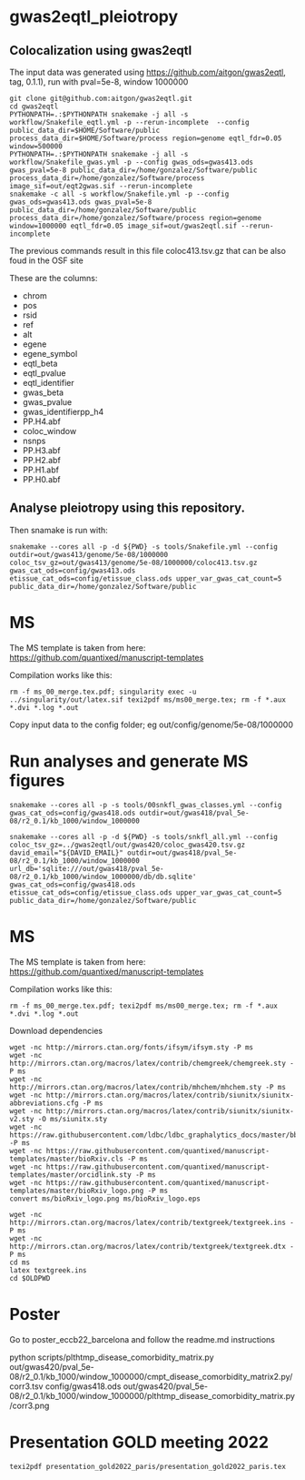 # gwas2eqtl_pleiotropy

## Colocalization using gwas2eqtl

The input data was generated using https://github.com/aitgon/gwas2eqtl, tag, 0.1.1), run with pval=5e-8, window 1000000

~~~
git clone git@github.com:aitgon/gwas2eqtl.git
cd gwas2eqtl
PYTHONPATH=.:$PYTHONPATH snakemake -j all -s workflow/Snakefile_eqtl.yml -p --rerun-incomplete  --config  public_data_dir=$HOME/Software/public process_data_dir=$HOME/Software/process region=genome eqtl_fdr=0.05 window=500000
PYTHONPATH=.:$PYTHONPATH snakemake -j all -s workflow/Snakefile_gwas.yml -p --config gwas_ods=gwas413.ods gwas_pval=5e-8 public_data_dir=/home/gonzalez/Software/public process_data_dir=/home/gonzalez/Software/process image_sif=out/eqt2gwas.sif --rerun-incomplete
snakemake -c all -s workflow/Snakefile.yml -p --config gwas_ods=gwas413.ods gwas_pval=5e-8 public_data_dir=/home/gonzalez/Software/public process_data_dir=/home/gonzalez/Software/process region=genome window=1000000 eqtl_fdr=0.05 image_sif=out/gwas2eqtl.sif --rerun-incomplete
~~~

The previous commands result in this file coloc413.tsv.gz that can be also foud in the OSF site

These are the columns:

- chrom
- pos
- rsid
- ref
- alt
- egene
- egene_symbol
- eqtl_beta
- eqtl_pvalue
- eqtl_identifier
- gwas_beta
- gwas_pvalue
- gwas_identifierpp_h4
- PP.H4.abf
- coloc_window
- nsnps
- PP.H3.abf
- PP.H2.abf
- PP.H1.abf
- PP.H0.abf

## Analyse pleiotropy using this repository.

Then snamake is run with:

~~~
snakemake --cores all -p -d ${PWD} -s tools/Snakefile.yml --config outdir=out/gwas413/genome/5e-08/1000000 coloc_tsv_gz=out/gwas413/genome/5e-08/1000000/coloc413.tsv.gz gwas_cat_ods=config/gwas413.ods etissue_cat_ods=config/etissue_class.ods upper_var_gwas_cat_count=5 public_data_dir=/home/gonzalez/Software/public
~~~

# MS

The MS template is taken from here: <https://github.com/quantixed/manuscript-templates>

Compilation works like this:

~~~
rm -f ms_00_merge.tex.pdf; singularity exec -u ../singularity/out/latex.sif texi2pdf ms/ms00_merge.tex; rm -f *.aux *.dvi *.log *.out
~~~

Copy input data to the config folder; eg out/config/genome/5e-08/1000000

# Run analyses and generate MS figures

~~~
snakemake --cores all -p -s tools/00snkfl_gwas_classes.yml --config gwas_cat_ods=config/gwas418.ods outdir=out/gwas418/pval_5e-08/r2_0.1/kb_1000/window_1000000
~~~

~~~
snakemake --cores all -p -d ${PWD} -s tools/snkfl_all.yml --config coloc_tsv_gz=../gwas2eqtl/out/gwas420/coloc_gwas420.tsv.gz david_email="${DAVID_EMAIL}" outdir=out/gwas418/pval_5e-08/r2_0.1/kb_1000/window_1000000 url_db='sqlite:///out/gwas418/pval_5e-08/r2_0.1/kb_1000/window_1000000/db/db.sqlite' gwas_cat_ods=config/gwas418.ods etissue_cat_ods=config/etissue_class.ods upper_var_gwas_cat_count=5 public_data_dir=/home/gonzalez/Software/public
~~~

# MS

The MS template is taken from here: <https://github.com/quantixed/manuscript-templates>

Compilation works like this:

~~~
rm -f ms_00_merge.tex.pdf; texi2pdf ms/ms00_merge.tex; rm -f *.aux *.dvi *.log *.out
~~~

Download dependencies

~~~
wget -nc http://mirrors.ctan.org/fonts/ifsym/ifsym.sty -P ms
wget -nc http://mirrors.ctan.org/macros/latex/contrib/chemgreek/chemgreek.sty -P ms
wget -nc http://mirrors.ctan.org/macros/latex/contrib/mhchem/mhchem.sty -P ms
wget -nc http://mirrors.ctan.org/macros/latex/contrib/siunitx/siunitx-abbreviations.cfg -P ms
wget -nc http://mirrors.ctan.org/macros/latex/contrib/siunitx/siunitx-v2.sty -O ms/siunitx.sty
wget -nc https://raw.githubusercontent.com/ldbc/ldbc_graphalytics_docs/master/bbding.sty -P ms
wget -nc https://raw.githubusercontent.com/quantixed/manuscript-templates/master/bioRxiv.cls -P ms
wget -nc https://raw.githubusercontent.com/quantixed/manuscript-templates/master/orcidlink.sty -P ms
wget -nc https://raw.githubusercontent.com/quantixed/manuscript-templates/master/bioRxiv_logo.png -P ms
convert ms/bioRxiv_logo.png ms/bioRxiv_logo.eps

wget -nc http://mirrors.ctan.org/macros/latex/contrib/textgreek/textgreek.ins -P ms
wget -nc http://mirrors.ctan.org/macros/latex/contrib/textgreek/textgreek.dtx -P ms
cd ms
latex textgreek.ins
cd $OLDPWD
~~~

# Poster

Go to poster_eccb22_barcelona and follow the readme.md instructions

python scripts/plthtmp_disease_comorbidity_matrix.py out/gwas420/pval_5e-08/r2_0.1/kb_1000/window_1000000/cmpt_disease_comorbidity_matrix2.py/corr3.tsv config/gwas418.ods out/gwas420/pval_5e-08/r2_0.1/kb_1000/window_1000000/plthtmp_disease_comorbidity_matrix.py/corr3.png

# Presentation GOLD meeting 2022

~~~
texi2pdf presentation_gold2022_paris/presentation_gold2022_paris.tex
~~~


